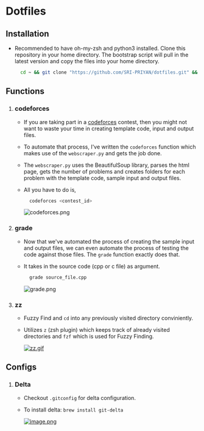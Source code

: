 # Dotfiles

## Installation

* Recommended to have oh-my-zsh and python3 installed. Clone this repository in your home directory. The bootstrap script will pull in the latest version and copy the files into your home directory.

  ```sh
    cd ~ && git clone "https://github.com/SRI-PRIYAN/dotfiles.git" && cd dotfiles/Mac && source bootstrap.sh
  ```

## Functions

1. ### codeforces

    * If you are taking part in a [codeforces](https://codeforces.com/contests) contest, then you might not want to waste your time in creating template code, input and output files.

    * To automate that process, I've written the `codeforces` function which makes use of the `webscraper.py` and gets the job done.

    * The `webscraper.py` uses the BeautifulSoup library, parses the html page, gets the number of problems and creates folders for each problem with the template code, sample input and output files.

    * All you have to do is,

      ```bash
        codeforces <contest_id>
      ```

      ![codeforces.png](https://i.postimg.cc/PrFYLcmS/image.png)

2. ### grade

    * Now that we've automated the process of creating the sample input and output files, we can even automate the process of testing the code against those files. The `grade` function exactly does that.

    * It takes in the source code (cpp or c file) as argument.

      ```sh
        grade source_file.cpp
      ```

      ![grade.png](https://i.postimg.cc/029cGLKx/image.png)

3. ### zz

    * Fuzzy Find and `cd` into any previously visited directory conviniently.

    * Utilizes `z` (zsh plugin) which keeps track of already visited directories and `fzf` which is used for Fuzzy Finding.

      [![zz.gif](https://i.postimg.cc/5tqbKFMp/zz-new.gif)](https://postimg.cc/QBt2HCCW)

## Configs

1. ### Delta

    * Checkout `.gitconfig` for delta configuration.

    * To install delta: `brew install git-delta`

      [![image.png](https://i.postimg.cc/Df9gcC7r/image.png)](https://postimg.cc/yWTc1ygx)
